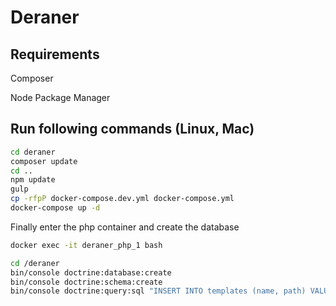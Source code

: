 # Deraner
## Requirements
Composer

Node Package Manager
## Run following commands (Linux, Mac)
```bash
cd deraner
composer update
cd ..
npm update
gulp
cp -rfpP docker-compose.dev.yml docker-compose.yml
docker-compose up -d
```

Finally enter the php container and create the database 
```bash
docker exec -it deraner_php_1 bash

cd /deraner
bin/console doctrine:database:create
bin/console doctrine:schema:create
bin/console doctrine:query:sql "INSERT INTO templates (name, path) VALUES ('Ulmenstein', '')"
```
